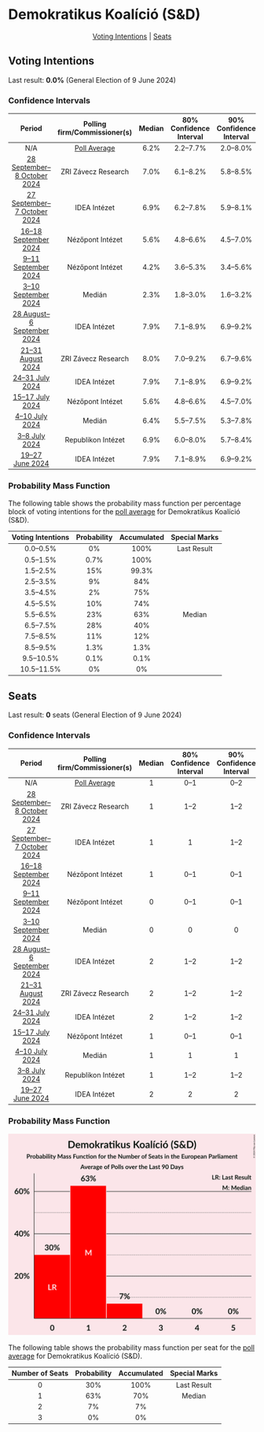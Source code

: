 # Demokratikus Koalíció (S&D)

<p align="center"><a href="#voting-intentions">Voting Intentions</a> | <a href="#seats">Seats</a></p>

## Voting Intentions

Last result: **0.0%** (General Election of 9 June 2024)

### Confidence Intervals

| Period     | Polling firm/Commissioner(s) | Median | 80% Confidence Interval | 90% Confidence Interval | 95% Confidence Interval | 99% Confidence Interval |
|:----------:|:----------------:|:-----------:|:-----------------------:|:-----------------------:|:-----------------------:|:-----------------------:|
| N/A | [Poll Average](average.html) | 6.2% | 2.2–7.7% | 2.0–8.0% | 1.8–8.3% | 1.5–8.9% |
| [28 September–8 October 2024](2024-10-08-ZRIZáveczResearch.html) | ZRI Závecz Research | 7.0% | 6.1–8.2% | 5.8–8.5% | 5.6–8.8% | 5.2–9.3% |
| [27 September–7 October 2024](2024-10-07-IDEAIntézet.html) | IDEA Intézet | 6.9% | 6.2–7.8% | 5.9–8.1% | 5.7–8.3% | 5.4–8.8% |
| [16–18 September 2024](2024-09-18-NézőpontIntézet.html) | Nézőpont Intézet | 5.6% | 4.8–6.6% | 4.5–7.0% | 4.3–7.2% | 4.0–7.7% |
| [9–11 September 2024](2024-09-11-NézőpontIntézet.html) | Nézőpont Intézet | 4.2% | 3.6–5.3% | 3.4–5.6% | 3.2–5.8% | 2.9–6.3% |
| [3–10 September 2024](2024-09-10-Medián.html) | Medián | 2.3% | 1.8–3.0% | 1.6–3.2% | 1.5–3.4% | 1.3–3.8% |
| [28 August–6 September 2024](2024-09-06-IDEAIntézet.html) | IDEA Intézet | 7.9% | 7.1–8.9% | 6.9–9.2% | 6.7–9.4% | 6.3–9.9% |
| [21–31 August 2024](2024-08-31-ZRIZáveczResearch.html) | ZRI Závecz Research | 8.0% | 7.0–9.2% | 6.7–9.6% | 6.5–9.9% | 6.0–10.5% |
| [24–31 July 2024](2024-07-31-IDEAIntézet.html) | IDEA Intézet | 7.9% | 7.1–8.9% | 6.9–9.2% | 6.7–9.4% | 6.3–9.9% |
| [15–17 July 2024](2024-07-17-NézőpontIntézet.html) | Nézőpont Intézet | 5.6% | 4.8–6.6% | 4.5–7.0% | 4.3–7.2% | 4.0–7.7% |
| [4–10 July 2024](2024-07-10-Medián.html) | Medián | 6.4% | 5.5–7.5% | 5.3–7.8% | 5.0–8.1% | 4.6–8.7% |
| [3–8 July 2024](2024-07-08-RepublikonIntézet.html) | Republikon Intézet | 6.9% | 6.0–8.0% | 5.7–8.4% | 5.5–8.7% | 5.1–9.2% |
| [19–27 June 2024](2024-06-27-IDEAIntézet.html) | IDEA Intézet | 7.9% | 7.1–8.9% | 6.9–9.2% | 6.7–9.4% | 6.3–9.9% |

### Probability Mass Function

The following table shows the probability mass function per percentage block of voting intentions for the [poll average](average.html) for Demokratikus Koalíció (S&D).

| Voting Intentions | Probability | Accumulated | Special Marks |
|:-----------------:|:-----------:|:-----------:|:-------------:|
| 0.0–0.5% | 0% | 100% | Last Result |
| 0.5–1.5% | 0.7% | 100% |  |
| 1.5–2.5% | 15% | 99.3% |  |
| 2.5–3.5% | 9% | 84% |  |
| 3.5–4.5% | 2% | 75% |  |
| 4.5–5.5% | 10% | 74% |  |
| 5.5–6.5% | 23% | 63% | Median |
| 6.5–7.5% | 28% | 40% |  |
| 7.5–8.5% | 11% | 12% |  |
| 8.5–9.5% | 1.3% | 1.3% |  |
| 9.5–10.5% | 0.1% | 0.1% |  |
| 10.5–11.5% | 0% | 0% |  |


## Seats

Last result: **0** seats (General Election of 9 June 2024)

### Confidence Intervals

| Period     | Polling firm/Commissioner(s) | Median | 80% Confidence Interval | 90% Confidence Interval | 95% Confidence Interval | 99% Confidence Interval |
|:----------:|:----------------:|:------:|:-----------------------:|:-----------------------:|:-----------------------:|:-----------------------:|
| N/A | [Poll Average](average.html) | 1 | 0–1 | 0–2 | 0–2 | 0–2 |
| [28 September–8 October 2024](2024-10-08-ZRIZáveczResearch.html) | ZRI Závecz Research | 1 | 1–2 | 1–2 | 1–2 | 1–2 |
| [27 September–7 October 2024](2024-10-07-IDEAIntézet.html) | IDEA Intézet | 1 | 1 | 1–2 | 1–2 | 1–2 |
| [16–18 September 2024](2024-09-18-NézőpontIntézet.html) | Nézőpont Intézet | 1 | 0–1 | 0–1 | 0–1 | 0–1 |
| [9–11 September 2024](2024-09-11-NézőpontIntézet.html) | Nézőpont Intézet | 0 | 0–1 | 0–1 | 0–1 | 0–1 |
| [3–10 September 2024](2024-09-10-Medián.html) | Medián | 0 | 0 | 0 | 0 | 0 |
| [28 August–6 September 2024](2024-09-06-IDEAIntézet.html) | IDEA Intézet | 2 | 1–2 | 1–2 | 1–2 | 1–2 |
| [21–31 August 2024](2024-08-31-ZRIZáveczResearch.html) | ZRI Závecz Research | 2 | 1–2 | 1–2 | 1–2 | 1–2 |
| [24–31 July 2024](2024-07-31-IDEAIntézet.html) | IDEA Intézet | 2 | 1–2 | 1–2 | 1–2 | 1–2 |
| [15–17 July 2024](2024-07-17-NézőpontIntézet.html) | Nézőpont Intézet | 1 | 0–1 | 0–1 | 0–1 | 0–1 |
| [4–10 July 2024](2024-07-10-Medián.html) | Medián | 1 | 1 | 1 | 1–2 | 0–2 |
| [3–8 July 2024](2024-07-08-RepublikonIntézet.html) | Republikon Intézet | 1 | 1–2 | 1–2 | 1–2 | 1–2 |
| [19–27 June 2024](2024-06-27-IDEAIntézet.html) | IDEA Intézet | 2 | 2 | 2 | 1–2 | 1–2 |

### Probability Mass Function

![Graph with seats probability mass function not yet produced](average-seats-pmf-demokratikuskoalíciósd.png "Seats Probability Mass Function")

The following table shows the probability mass function per seat for the [poll average](average.html) for Demokratikus Koalíció (S&D).

| Number of Seats | Probability | Accumulated | Special Marks |
|:---------------:|:-----------:|:-----------:|:-------------:|
| 0 | 30% | 100% | Last Result |
| 1 | 63% | 70% | Median |
| 2 | 7% | 7% |  |
| 3 | 0% | 0% |  |


